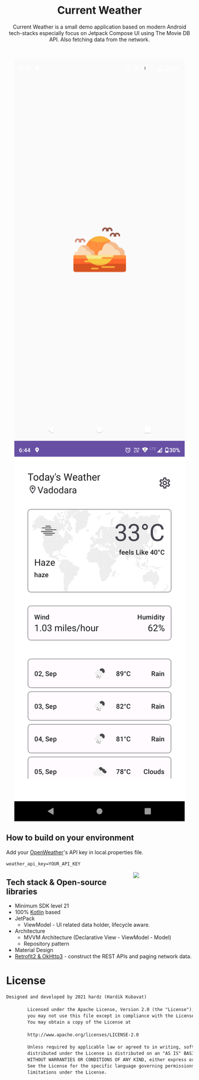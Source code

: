 <h1 align="center">Current Weather</h1>

<p align="center">  
Current Weather is a small demo application based on modern Android tech-stacks especially focus on Jetpack Compose UI using The Movie DB API. Also fetching data from the network.
</p>
</br>

<p align="center">
<img src="/previews/preview_1.png" />
<img src="/previews/preview_2.png" />
</p>


## How to build on your environment
Add your [OpenWeather](https://openweathermap.org/)'s API key in local.properties file.
```xml
weather_api_key=YOUR_API_KEY
```

<img src="/previews/preview0.gif" align="right" width="32%"/>

## Tech stack & Open-source libraries
- Minimum SDK level 21
- 100% [Kotlin](https://kotlinlang.org/) based
- JetPack
  - ViewModel - UI related data holder, lifecycle aware.
- Architecture
  - MVVM Architecture (Declarative View - ViewModel - Model)
  - Repository pattern
- Material Design
- [Retrofit2 & OkHttp3](https://github.com/square/retrofit) - construct the REST APIs and paging network data.


# License
```xml
Designed and developed by 2021 hardz (Hardik Kubavat)

        Licensed under the Apache License, Version 2.0 (the "License");
        you may not use this file except in compliance with the License.
        You may obtain a copy of the License at

        http://www.apache.org/licenses/LICENSE-2.0

        Unless required by applicable law or agreed to in writing, software
        distributed under the License is distributed on an "AS IS" BASIS,
        WITHOUT WARRANTIES OR CONDITIONS OF ANY KIND, either express or implied.
        See the License for the specific language governing permissions and
        limitations under the License.
```

